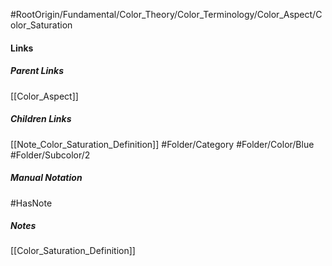 #RootOrigin/Fundamental/Color_Theory/Color_Terminology/Color_Aspect/Color_Saturation
#### Links
##### Parent Links
[[Color_Aspect]]
##### Children Links
[[Note_Color_Saturation_Definition]]
#Folder/Category
#Folder/Color/Blue
#Folder/Subcolor/2
##### Manual Notation

#HasNote
##### Notes
[[Color_Saturation_Definition]]

